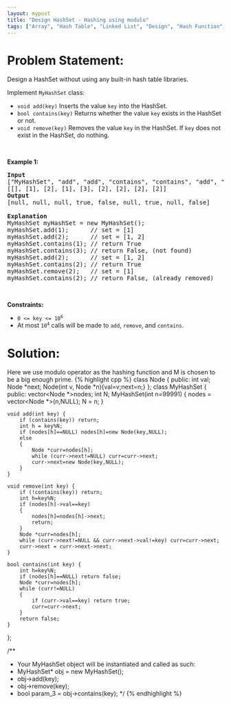 ```yaml
---
layout: mypost
title: "Design HashSet - Hashing using modulo"
tags: ["Array", "Hash Table", "Linked List", "Design", "Hash Function", "C++", "Easy"]
---
```

# Problem Statement:
<p>Design a HashSet without using any built-in hash table libraries.</p>

<p>Implement <code>MyHashSet</code> class:</p>

<ul>
	<li><code>void add(key)</code> Inserts the value <code>key</code> into the HashSet.</li>
	<li><code>bool contains(key)</code> Returns whether the value <code>key</code> exists in the HashSet or not.</li>
	<li><code>void remove(key)</code> Removes the value <code>key</code> in the HashSet. If <code>key</code> does not exist in the HashSet, do nothing.</li>
</ul>

<p>&nbsp;</p>
<p><strong class="example">Example 1:</strong></p>

<pre>
<strong>Input</strong>
[&quot;MyHashSet&quot;, &quot;add&quot;, &quot;add&quot;, &quot;contains&quot;, &quot;contains&quot;, &quot;add&quot;, &quot;contains&quot;, &quot;remove&quot;, &quot;contains&quot;]
[[], [1], [2], [1], [3], [2], [2], [2], [2]]
<strong>Output</strong>
[null, null, null, true, false, null, true, null, false]

<strong>Explanation</strong>
MyHashSet myHashSet = new MyHashSet();
myHashSet.add(1);      // set = [1]
myHashSet.add(2);      // set = [1, 2]
myHashSet.contains(1); // return True
myHashSet.contains(3); // return False, (not found)
myHashSet.add(2);      // set = [1, 2]
myHashSet.contains(2); // return True
myHashSet.remove(2);   // set = [1]
myHashSet.contains(2); // return False, (already removed)</pre>

<p>&nbsp;</p>
<p><strong>Constraints:</strong></p>

<ul>
	<li><code>0 &lt;= key &lt;= 10<sup>6</sup></code></li>
	<li>At most <code>10<sup>4</sup></code> calls will be made to <code>add</code>, <code>remove</code>, and <code>contains</code>.</li>
</ul>

# Solution:
Here we use modulo operator as the hashing function and M is chosen to be a big enough prime.
 {% highlight cpp %} 
class Node {
    public:
    int val;
    Node *next;
    Node(int v, Node *n){val=v;next=n;}
};
class MyHashSet {
public:
    vector<Node *>nodes;
    int N;
    MyHashSet(int n=99991) {
        nodes = vector<Node *>(n,NULL);
        N = n;
    }
    
    void add(int key) {
        if (contains(key)) return;
        int h = key%N;
        if (nodes[h]==NULL) nodes[h]=new Node(key,NULL);
        else
        {
            Node *curr=nodes[h];
            while (curr->next!=NULL) curr=curr->next;
            curr->next=new Node(key,NULL);
        }
    }
    
    void remove(int key) {
        if (!contains(key)) return;
        int h=key%N;
        if (nodes[h]->val==key) 
        {
            nodes[h]=nodes[h]->next;
            return;
        }
        Node *curr=nodes[h];
        while (curr->next!=NULL && curr->next->val!=key) curr=curr->next;
        curr->next = curr->next->next;
    }
    
    bool contains(int key) {
        int h=key%N;
        if (nodes[h]==NULL) return false;
        Node *curr=nodes[h];
        while (curr!=NULL) 
        {
            if (curr->val==key) return true;
            curr=curr->next;
        }
        return false;
    }
};

/**
 * Your MyHashSet object will be instantiated and called as such:
 * MyHashSet* obj = new MyHashSet();
 * obj->add(key);
 * obj->remove(key);
 * bool param_3 = obj->contains(key);
 */
 {% endhighlight %}